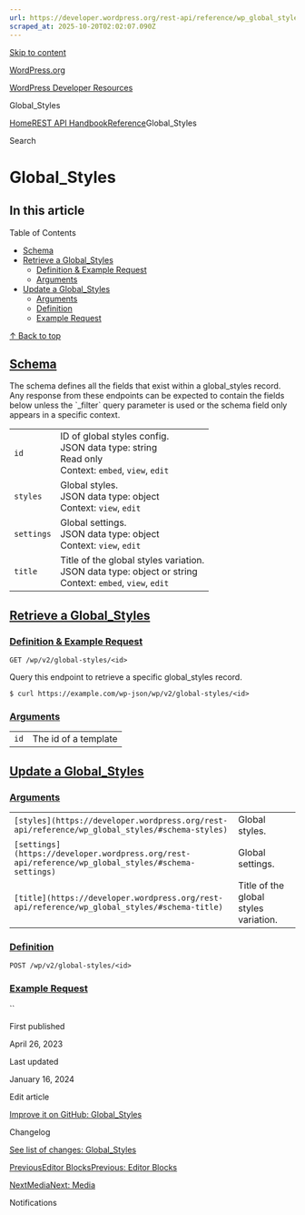 ```yaml
---
url: https://developer.wordpress.org/rest-api/reference/wp_global_styles
scraped_at: 2025-10-20T02:02:07.090Z
---
```


[Skip to content](https://developer.wordpress.org/rest-api/reference/wp_global_styles/#wp--skip-link--target)

[WordPress.org](https://wordpress.org/)

[WordPress Developer Resources](https://developer.wordpress.org/)

Global\_Styles


[Home](https://developer.wordpress.org/)[REST API Handbook](https://developer.wordpress.org/rest-api/)[Reference](https://developer.wordpress.org/rest-api/reference/)Global\_Styles

Search

# Global\_Styles

## In this article

Table of Contents

- [Schema](https://developer.wordpress.org/rest-api/reference/wp_global_styles/#schema)
- [Retrieve a Global\_Styles](https://developer.wordpress.org/rest-api/reference/wp_global_styles/#retrieve-a-global_styles)
  - [Definition & Example Request](https://developer.wordpress.org/rest-api/reference/wp_global_styles/#definition-example-request)
  - [Arguments](https://developer.wordpress.org/rest-api/reference/wp_global_styles/#arguments)
- [Update a Global\_Styles](https://developer.wordpress.org/rest-api/reference/wp_global_styles/#update-a-global_styles)
  - [Arguments](https://developer.wordpress.org/rest-api/reference/wp_global_styles/#arguments-2)
  - [Definition](https://developer.wordpress.org/rest-api/reference/wp_global_styles/#definition)
  - [Example Request](https://developer.wordpress.org/rest-api/reference/wp_global_styles/#example-request)

[↑ Back to top](https://developer.wordpress.org/rest-api/reference/wp_global_styles/#wp--skip-link--target)

## [Schema](https://developer.wordpress.org/rest-api/reference/wp_global_styles/\#schema)

The schema defines all the fields that exist within a global\_styles record. Any response from these endpoints can be expected to contain the fields below unless the \`\_filter\` query parameter is used or the schema field only appears in a specific context.

|     |     |
| --- | --- |
| `id` | ID of global styles config.<br>JSON data type: string <br>Read only<br>Context: `embed`, `view`, `edit` |
| `styles` | Global styles.<br>JSON data type: object <br>Context: `view`, `edit` |
| `settings` | Global settings.<br>JSON data type: object <br>Context: `view`, `edit` |
| `title` | Title of the global styles variation.<br>JSON data type: object or string <br>Context: `embed`, `view`, `edit` |

## [Retrieve a Global\_Styles](https://developer.wordpress.org/rest-api/reference/wp_global_styles/\#retrieve-a-global_styles)

### [Definition & Example Request](https://developer.wordpress.org/rest-api/reference/wp_global_styles/\#definition-example-request)

`GET /wp/v2/global-styles/<id>`

Query this endpoint to retrieve a specific global\_styles record.

`$ curl https://example.com/wp-json/wp/v2/global-styles/<id>`

### [Arguments](https://developer.wordpress.org/rest-api/reference/wp_global_styles/\#arguments)

|     |     |
| --- | --- |
| `id` | The id of a template |

## [Update a Global\_Styles](https://developer.wordpress.org/rest-api/reference/wp_global_styles/\#update-a-global_styles)

### [Arguments](https://developer.wordpress.org/rest-api/reference/wp_global_styles/\#arguments-2)

|     |     |
| --- | --- |
| `[styles](https://developer.wordpress.org/rest-api/reference/wp_global_styles/#schema-styles)` | Global styles. |
| `[settings](https://developer.wordpress.org/rest-api/reference/wp_global_styles/#schema-settings)` | Global settings. |
| `[title](https://developer.wordpress.org/rest-api/reference/wp_global_styles/#schema-title)` | Title of the global styles variation. |

### [Definition](https://developer.wordpress.org/rest-api/reference/wp_global_styles/\#definition)

`POST /wp/v2/global-styles/<id>`

### [Example Request](https://developer.wordpress.org/rest-api/reference/wp_global_styles/\#example-request)

``

First published

April 26, 2023

Last updated

January 16, 2024

Edit article

[Improve it on GitHub: Global\_Styles](https://github.com/WP-API/docs/edit/master/reference/wp_global_styles.md)

Changelog

[See list of changes: Global\_Styles](https://github.com/WP-API/docs/commits/master/reference/wp_global_styles.md)

[PreviousEditor BlocksPrevious: Editor Blocks](https://developer.wordpress.org/rest-api/reference/blocks/)

[NextMediaNext: Media](https://developer.wordpress.org/rest-api/reference/media/)

Notifications